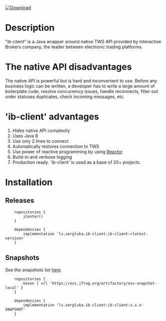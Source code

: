 [ ![Download](https://api.bintray.com/packages/sergluka/maven/ib-client/images/download.svg) ](https://bintray.com/sergluka/maven/ib-client)

# Description

"ib-client" is a Java wrapper around native TWS API provided by Interactive Brokers company, the leader between electronic trading platforms. 

# The native API disadvantages

The native API is powerful but is hard and inconvenient to use. Before any business logic can be written, a developer has to write a large amount of boilerplate code, resolve concurrency issues, handle reconnects, filter out order statuses duplicates, check incoming messages, etc.

# 'ib-client' advantages

1. Hides native API complexity
2. Uses Java 8
3. Use only 2 lines to connect
4. Automatically restores connection to TWS
5. Use power of reactive programming by using  [Reactor](https://projectreactor.io/)
6. Build-in and verbose logging
7. Production ready. 'ib-client' is used as a base of 20+ projects.

# Installation

## Releases

        repositories {
            jCenter()
        }
        
        dependencies {
            implementation 'lv.sergluka.ib-client:ib-client:<latest-version>'
        }

## Snapshots

See the snapshots list [here](https://oss.jfrog.org/artifactory/oss-snapshot-local/lv/sergluka/ib-client/ib-client/)

        repositories {
            maven { url 'https://oss.jfrog.org/artifactory/oss-snapshot-local' }
        }
        
        dependencies {
            implementation 'lv.sergluka.ib-client:ib-client:x.x.x-SNAPSHOT'
        }
